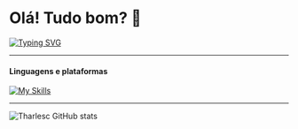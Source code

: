 # Olá! Tudo bom? 👋

[![Typing SVG](https://readme-typing-svg.demolab.com?font=Boldonse&size=30&pause=1000&color=FFFFFF&vCenter=true&width=435&lines=DEV.+FRONT-END;DESIGNER)](https://git.io/typing-svg) <BR> 

---

#### Linguagens e plataformas 
[![My Skills](https://skillicons.dev/icons?i=html,css,py)](https://skillicons.dev)

---
![Tharlesc GitHub stats](https://github-readme-stats.vercel.app/api?username=tharlesc&show_icons=true&theme=transparent)


